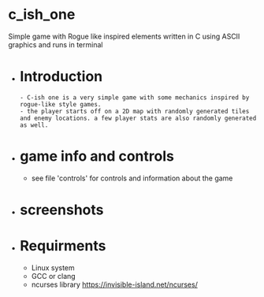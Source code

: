 # c_ish_one
Simple game with Rogue like inspired elements written in C using ASCII graphics and runs in terminal

 - # Introduction 
       - C-ish one is a very simple game with some mechanics inspired by rogue-like style games.   
       - the player starts off on a 2D map with randomly generated tiles and enemy locations. a few player stats are also randomly generated as well. 
       
- # game info and controls
  - see file 'controls' for controls and information about the game
- # screenshots
    
- # Requirments  
  - Linux system 
  - GCC or clang
  - ncurses library https://invisible-island.net/ncurses/

    
